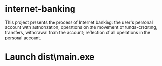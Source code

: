 # internet-banking

This project presents the process of Internet banking: the user's personal account with authorization, operations on the movement of funds-crediting, transfers, withdrawal from the account; reflection of all operations in the personal account.

# Launch dist\main.exe
